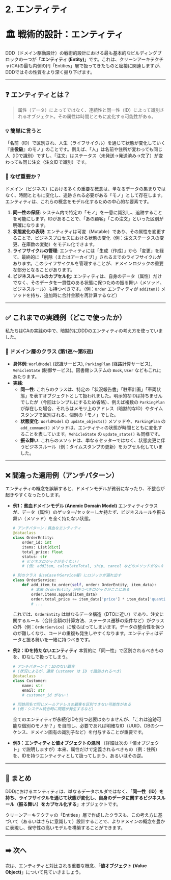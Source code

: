 # 2. エンティティ

# 🏛️ 戦術的設計：エンティティ

DDD（ドメイン駆動設計）の戦術的設計における最も基本的なビルディングブロックの一つが「**エンティティ (Entity)**」です。これは、クリーンアーキテクチャ(CA)の最も内側の円「Entities」層で扱ってきたものと密接に関連しますが、DDDではその性質をより深く掘り下げます。

---

## ❓ エンティティとは？

> 属性（データ）によってではなく、連続性と同一性（ID）によって識別されるオブジェクト。その属性は時間とともに変化する可能性がある。
> 

### 💡 簡単に言うと

「名前（ID）で区別され、人生（ライフサイクル）を通じて状態が変化していく『**主役級**』のモノ」のことです。例えば、「人」は名前や住所が変わっても同じ人（IDで識別）ですし、「注文」はステータス（未発送→発送済み→完了）が変わっても同じ注文（注文IDで識別）です。

### 🤔 なぜ重要か？

ドメイン（ビジネス）における多くの重要な概念は、単なるデータの集まりではなく、時間とともに変化し、追跡される必要がある「モノ」として存在します。エンティティは、これらの概念をモデル化するための中心的な要素です。

1. **同一性の保証**:
システム内で特定の「モノ」を一意に識別し、追跡することを可能にします。IDがあることで、「あの顧客」「この注文」といった区別が明確になります。
2. **状態変化の表現**:
エンティティは可変（Mutable）であり、その属性を変更することで、ビジネスプロセスにおける状態の変化（例：注文ステータスの変更、在庫数の変動）をモデル化できます。
3. **ライフサイクルの管理**:
エンティティには「生成（作成）」から「変更」を経て、最終的に「削除（またはアーカイブ）」されるまでのライフサイクルがあります。このライフサイクルを管理することが、ドメインロジックの重要な部分となることがあります。
4. **ビジネスルールのカプセル化**:
エンティティは、自身のデータ（属性）だけでなく、そのデータを一貫性のある状態に保つための振る舞い（メソッド、ビジネスルール）も持つべきです。（例：`Order` エンティティが `addItem()` メソッドを持ち、追加時に合計金額を再計算するなど）

---

## ✅ これまでの実践例（どこで使ったか）

私たちはCAの実践の中で、暗黙的にDDDのエンティティの考え方を使っていました。

### 📌 ドメイン層のクラス (第1巡〜第5巡)

- **具体例**: `WorldModel` (認識サービス), `ParkingPlan` (経路計算サービス), `VehicleState` (制御サービス)。図書館システムの `Book`, `User` などもこれにあたります。
- **実践**:
    - **同一性**: これらのクラスは、特定の「状況報告書」「駐車計画」「車両状態」を表すオブジェクトとして扱われました。明示的なIDは持ちませんでしたが（今回はシンプルにするため省略）、例えば複数の `ParkingPlan` が存在した場合、それらはメモリ上のアドレス（暗黙的なID）やタイムスタンプで区別される、個別の「モノ」でした。
    - **状態変化**: `WorldModel` の `update_objects()` メソッドや、`ParkingPlan` の `add_command()` メソッドは、エンティティの状態が時間とともに変化することを表しています。`VehicleState` の `update_state()` も同様です。
    - **振る舞い**: これらのメソッドは、単なるセッターではなく、状態変更に伴うビジネスルール（例：タイムスタンプの更新）をカプセル化していました。

---

## ❌ 間違った適用例（アンチパターン）

エンティティの概念を誤解すると、ドメインモデルが貧弱になったり、不整合が起きやすくなったりします。

- **例1：貧血ドメインモデル (Anemic Domain Model)**
エンティティクラスが、データ（属性）のゲッター/セッターしか持たず、ビジネスルールや振る舞い（メソッド）を全く持たない状態。
    
    ```python
    # アンチパターン：貧血なエンティティ
    @dataclass
    class OrderEntity:
        order_id: int
        items: List[dict]
        total_price: float
        status: str
        # ビジネスロジックが全くない！
        # (例: addItem, calculateTotal, ship, cancel などのメソッドがない)
    
    # 別のクラス（UseCaseやService層）にロジックが漏れ出す
    class OrderService:
        def add_item_to_order(self, order: OrderEntity, item_data):
            # 本来 OrderEntity が持つべきロジックがここにある
            order.items.append(item_data)
            order.total_price += item_data['price'] * item_data['quantity']
            # ...
    
    ```
    
    これでは、`OrderEntity` は単なるデータ構造（DTOに近い）であり、注文に関するルール（合計金額の計算方法、ステータス遷移の条件など）がクラスの外（例：`OrderService`）に散らばってしまいます。データの整合性を保つのが難しくなり、コードの重複も発生しやすくなります。エンティティはデータと振る舞いを一緒に持つべきです。
    
- **例2：IDを持たないエンティティ**
本質的に「同一性」で区別されるべきものを、IDなしで扱ってしまう。
    
    ```python
    # アンチパターン？：IDのない顧客
    # (状況によるが、通常 Customer は ID で識別されるべき)
    @dataclass
    class Customer:
        name: str
        email: str
        # customer_id がない！
    
    # 同姓同名で同じメールアドレスの顧客を区別できない可能性がある
    # (例：システム統合時に問題が発生するなど)
    
    ```
    
    全てのエンティティが永続化IDを持つ必要はありませんが、「これは追跡可能な個別のモノか？」を自問し、必要であれば明確なID（UUID、DBのシーケンス、ドメイン固有の識別子など）を付与することが重要です。
    
- **例3：エンティティと値オブジェクトの混同**
（詳細は次の「値オブジェクト」で説明しますが）本来、属性だけで定義されるべきもの（例：住所）を、IDを持つエンティティとして扱ってしまう、あるいはその逆。

---

## 📝 まとめ

DDDにおけるエンティティは、単なるデータホルダではなく、「**同一性（ID）を持ち、ライフサイクルを通じて状態が変化し、自身のデータに関するビジネスルール（振る舞い）をカプセル化する**」オブジェクトです。

クリーンアーキテクチャの「Entities」層で作成したクラスも、この考え方に基づいて（あるいはさらに意識して）設計することで、よりドメインの概念を豊かに表現し、保守性の高いモデルを構築することができます。

---

## ➡️ 次へ

次は、エンティティと対比される重要な概念、「**値オブジェクト (Value Object)**」について見ていきましょう。